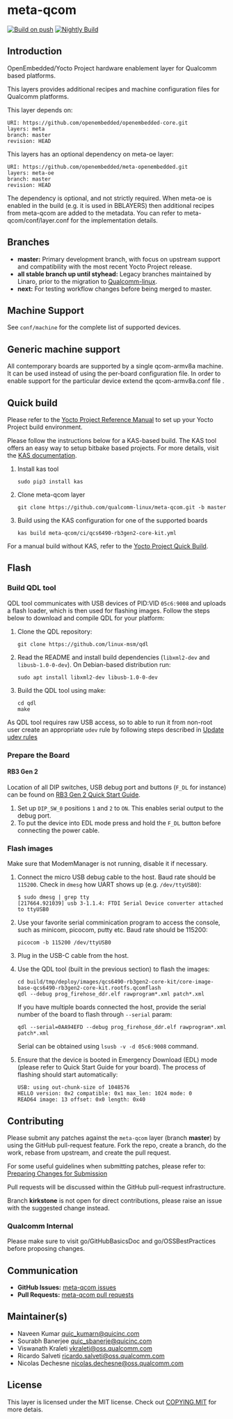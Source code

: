 # meta-qcom

[![Build on push](https://github.com/qualcomm-linux/meta-qcom/actions/workflows/push.yml/badge.svg)](https://github.com/qualcomm-linux/meta-qcom/actions/workflows/push.yml)
[![Nightly Build](https://github.com/qualcomm-linux/meta-qcom/actions/workflows/nightly-build.yml/badge.svg)](https://github.com/qualcomm-linux/meta-qcom/actions/workflows/nightly-build.yml)

## Introduction

OpenEmbedded/Yocto Project hardware enablement layer for Qualcomm based platforms.

This layers provides additional recipes and machine configuration files for
Qualcomm platforms.

This layer depends on:

```
URI: https://github.com/openembedded/openembedded-core.git
layers: meta
branch: master
revision: HEAD
```

This layers has an optional dependency on meta-oe layer:

```
URI: https://github.com/openembedded/meta-openembedded.git
layers: meta-oe
branch: master
revision: HEAD
```

The dependency is optional, and not strictly required. When meta-oe is enabled
in the build (e.g. it is used in BBLAYERS) then additional recipes from
meta-qcom are added to the metadata. You can refer to meta-qcom/conf/layer.conf
for the implementation details.

## Branches

- **master:** Primary development branch, with focus on upstream support and
  compatibility with the most recent Yocto Project release.
- **all stable branch up until styhead:** Legacy branches maintained by Linaro,
  prior to the migration to [Qualcomm-linux](https://github.com/qualcomm-linux).
- **next:** For testing workflow changes before being merged to master.

## Machine Support

See `conf/machine` for the complete list of supported devices.

## Generic machine support

All contemporary boards are supported by a single qcom-armv8a machine. It can be
used instead of using the per-board configuration file. In order to enable
support for the particular device extend the qcom-armv8a.conf file .

## Quick build

Please refer to the [Yocto Project Reference Manual](https://docs.yoctoproject.org/ref-manual/system-requirements.html)
to set up your Yocto Project build environment.

Please follow the instructions below for a KAS-based build. The KAS tool offers
an easy way to setup bitbake based projects. For more details, visit the
[KAS documentation](https://kas.readthedocs.io/en/latest/index.html).

1. Install kas tool

    ```
    sudo pip3 install kas
    ```

2. Clone meta-qcom layer

    ```
    git clone https://github.com/qualcomm-linux/meta-qcom.git -b master
    ```

3. Build using the KAS configuration for one of the supported boards

    ```
    kas build meta-qcom/ci/qcs6490-rb3gen2-core-kit.yml
    ```

For a manual build without KAS, refer to the [Yocto Project Quick Build](https://docs.yoctoproject.org/brief-yoctoprojectqs/index.html).

## Flash

### Build QDL tool

QDL tool communicates with USB devices of PID:VID `05c6:9008` and uploads a
flash loader, which is then used for flashing images. Follow the steps below
to download and compile QDL for your platform:

1. Clone the QDL repository:

   ```
   git clone https://github.com/linux-msm/qdl
   ```

2. Read the README and install build dependencies (`libxml2-dev` and
   `libusb-1.0-0-dev`). On Debian-based distribution run:

   ```
   sudo apt install libxml2-dev libusb-1.0-0-dev
   ```

3. Build the QDL tool using make:

   ```
   cd qdl
   make
   ```

As QDL tool requires raw USB access, so to able to run it from non-root user
create an appropriate `udev` rule by following steps described in
[Update udev rules](https://docs.qualcomm.com/bundle/publicresource/topics/80-70014-254/flash_images_unregistered.html#update-udev-rules)

### Prepare the Board

#### RB3 Gen 2

Location of all DIP switches, USB debug port and buttons (`F_DL` for instance)
can be found on [RB3 Gen 2 Quick Start Guide](https://docs.qualcomm.com/bundle/publicresource/topics/80-70014-253/ubuntu_host.html).

1. Set up `DIP_SW_0` positions `1` and `2` to `ON`. This enables serial output
   to the debug port.
2. To put the device into EDL mode press and hold the `F_DL` button
   before connecting the power cable.

### Flash images

Make sure that ModemManager is not running, disable it if necessary.

1. Connect the micro USB debug cable to the host. Baud rate should be `115200`.
   Check in `dmesg` how UART shows up (e.g. `/dev/ttyUSB0`):

   ```
   $ sudo dmesg | grep tty
   [217664.921039] usb 3-1.1.4: FTDI Serial Device converter attached to ttyUSB0
   ```

2. Use your favorite serial comminication program to access the console, such
   as minicom, picocom, putty etc. Baud rate should be 115200:

   ```
   picocom -b 115200 /dev/ttyUSB0
   ```

3. Plug in the USB-C cable from the host.

4. Use the QDL tool (built in the previous section) to flash the images:

   ```
   cd build/tmp/deploy/images/qcs6490-rb3gen2-core-kit/core-image-base-qcs6490-rb3gen2-core-kit.rootfs.qcomflash
   qdl --debug prog_firehose_ddr.elf rawprogram*.xml patch*.xml
   ```

   If you have multiple boards connected the host, provide the serial
   number of the board to flash through `--serial` param:

   ```
   qdl --serial=0AA94EFD --debug prog_firehose_ddr.elf rawprogram*.xml patch*.xml
   ```

   Serial can be obtained using `lsusb -v -d 05c6:9008` command.

5. Ensure that the device is booted in Emergency Download (EDL) mode
   (please refer to Quick Start Guide for your board). The process of
   flashing should start automatically:

   ```
   USB: using out-chunk-size of 1048576
   HELLO version: 0x2 compatible: 0x1 max_len: 1024 mode: 0
   READ64 image: 13 offset: 0x0 length: 0x40
   ```

## Contributing

Please submit any patches against the `meta-qcom` layer (branch **master**)
by using the GitHub pull-request feature. Fork the repo, create a branch,
do the work, rebase from upstream, and create the pull request.

For some useful guidelines when submitting patches, please refer to:
[Preparing Changes for Submission](https://docs.yoctoproject.org/dev/contributor-guide/submit-changes.html#preparing-changes-for-submission)

Pull requests will be discussed within the GitHub pull-request infrastructure.

Branch **kirkstone** is not open for direct contributions, please raise an issue
with the suggested change instead.

### Qualcomm Internal

Please make sure to visit go/GitHubBasicsDoc and go/OSSBestPractices before proposing changes.

## Communication

- **GitHub Issues:** [meta-qcom issues](https://github.com/qualcomm-linux/meta-qcom/issues)
- **Pull Requests:** [meta-qcom pull requests](https://github.com/qualcomm-linux/meta-qcom/pulls)

## Maintainer(s)

* Naveen Kumar <quic_kumarn@quicinc.com>
* Sourabh Banerjee <quic_sbanerje@quicinc.com>
* Viswanath Kraleti <vkraleti@oss.qualcomm.com>
* Ricardo Salveti <ricardo.salveti@oss.qualcomm.com>
* Nicolas Dechesne <nicolas.dechesne@oss.qualcomm.com>

## License

This layer is licensed under the MIT license. Check out [COPYING.MIT](COPYING.MIT)
for more detais.
